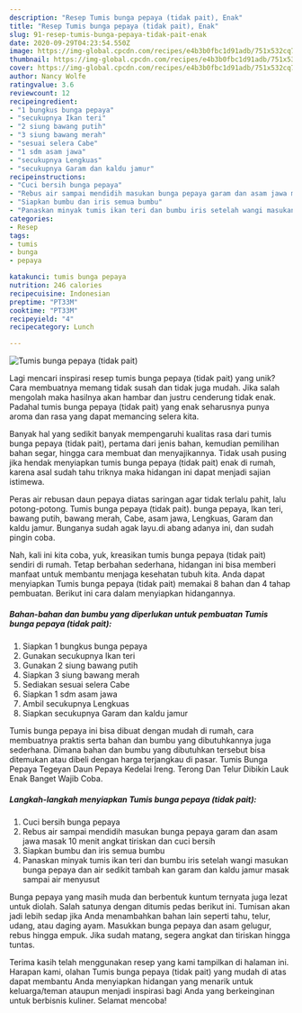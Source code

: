 ```yaml
---
description: "Resep Tumis bunga pepaya (tidak pait), Enak"
title: "Resep Tumis bunga pepaya (tidak pait), Enak"
slug: 91-resep-tumis-bunga-pepaya-tidak-pait-enak
date: 2020-09-29T04:23:54.550Z
image: https://img-global.cpcdn.com/recipes/e4b3b0fbc1d91adb/751x532cq70/tumis-bunga-pepaya-tidak-pait-foto-resep-utama.jpg
thumbnail: https://img-global.cpcdn.com/recipes/e4b3b0fbc1d91adb/751x532cq70/tumis-bunga-pepaya-tidak-pait-foto-resep-utama.jpg
cover: https://img-global.cpcdn.com/recipes/e4b3b0fbc1d91adb/751x532cq70/tumis-bunga-pepaya-tidak-pait-foto-resep-utama.jpg
author: Nancy Wolfe
ratingvalue: 3.6
reviewcount: 12
recipeingredient:
- "1 bungkus bunga pepaya"
- "secukupnya Ikan teri"
- "2 siung bawang putih"
- "3 siung bawang merah"
- "sesuai selera Cabe"
- "1 sdm asam jawa"
- "secukupnya Lengkuas"
- "secukupnya Garam dan kaldu jamur"
recipeinstructions:
- "Cuci bersih bunga pepaya"
- "Rebus air sampai mendidih masukan bunga pepaya garam dan asam jawa masak 10 menit angkat tiriskan dan cuci bersih"
- "Siapkan bumbu dan iris semua bumbu"
- "Panaskan minyak tumis ikan teri dan bumbu iris setelah wangi masukan bunga pepaya dan air sedikit tambah kan garam dan kaldu jamur masak sampai air menyusut"
categories:
- Resep
tags:
- tumis
- bunga
- pepaya

katakunci: tumis bunga pepaya 
nutrition: 246 calories
recipecuisine: Indonesian
preptime: "PT33M"
cooktime: "PT33M"
recipeyield: "4"
recipecategory: Lunch

---
```



![Tumis bunga pepaya (tidak pait)](https://img-global.cpcdn.com/recipes/e4b3b0fbc1d91adb/751x532cq70/tumis-bunga-pepaya-tidak-pait-foto-resep-utama.jpg)

Lagi mencari inspirasi resep tumis bunga pepaya (tidak pait) yang unik? Cara membuatnya memang tidak susah dan tidak juga mudah. Jika salah mengolah maka hasilnya akan hambar dan justru cenderung tidak enak. Padahal tumis bunga pepaya (tidak pait) yang enak seharusnya punya aroma dan rasa yang dapat memancing selera kita.

Banyak hal yang sedikit banyak mempengaruhi kualitas rasa dari tumis bunga pepaya (tidak pait), pertama dari jenis bahan, kemudian pemilihan bahan segar, hingga cara membuat dan menyajikannya. Tidak usah pusing jika hendak menyiapkan tumis bunga pepaya (tidak pait) enak di rumah, karena asal sudah tahu triknya maka hidangan ini dapat menjadi sajian istimewa.

Peras air rebusan daun pepaya diatas saringan agar tidak terlalu pahit, lalu potong-potong. Tumis bunga pepaya (tidak pait). bunga pepaya, Ikan teri, bawang putih, bawang merah, Cabe, asam jawa, Lengkuas, Garam dan kaldu jamur. Bunganya sudah agak layu.di abang adanya ini, dan sudah pingin coba.


Nah, kali ini kita coba, yuk, kreasikan tumis bunga pepaya (tidak pait) sendiri di rumah. Tetap berbahan sederhana, hidangan ini bisa memberi manfaat untuk membantu menjaga kesehatan tubuh kita. Anda dapat menyiapkan Tumis bunga pepaya (tidak pait) memakai 8 bahan dan 4 tahap pembuatan. Berikut ini cara dalam menyiapkan hidangannya.

<!--inarticleads1-->

##### Bahan-bahan dan bumbu yang diperlukan untuk pembuatan Tumis bunga pepaya (tidak pait):

1. Siapkan 1 bungkus bunga pepaya
1. Gunakan secukupnya Ikan teri
1. Gunakan 2 siung bawang putih
1. Siapkan 3 siung bawang merah
1. Sediakan sesuai selera Cabe
1. Siapkan 1 sdm asam jawa
1. Ambil secukupnya Lengkuas
1. Siapkan secukupnya Garam dan kaldu jamur


Tumis bunga pepaya ini bisa dibuat dengan mudah di rumah, cara membuatnya praktis serta bahan dan bumbu yang dibutuhkannya juga sederhana. Dimana bahan dan bumbu yang dibutuhkan tersebut bisa ditemukan atau dibeli dengan harga terjangkau di pasar. Tumis Bunga Pepaya Tegeyan Daun Pepaya Kedelai Ireng. Terong Dan Telur Dibikin Lauk Enak Banget Wajib Coba. 

<!--inarticleads2-->

##### Langkah-langkah menyiapkan Tumis bunga pepaya (tidak pait):

1. Cuci bersih bunga pepaya
1. Rebus air sampai mendidih masukan bunga pepaya garam dan asam jawa masak 10 menit angkat tiriskan dan cuci bersih
1. Siapkan bumbu dan iris semua bumbu
1. Panaskan minyak tumis ikan teri dan bumbu iris setelah wangi masukan bunga pepaya dan air sedikit tambah kan garam dan kaldu jamur masak sampai air menyusut


Bunga pepaya yang masih muda dan berbentuk kuntum ternyata juga lezat untuk diolah. Salah satunya dengan ditumis pedas berikut ini. Tumisan akan jadi lebih sedap jika Anda menambahkan bahan lain seperti tahu, telur, udang, atau daging ayam. Masukkan bunga pepaya dan asam gelugur, rebus hingga empuk. Jika sudah matang, segera angkat dan tiriskan hingga tuntas. 

Terima kasih telah menggunakan resep yang kami tampilkan di halaman ini. Harapan kami, olahan Tumis bunga pepaya (tidak pait) yang mudah di atas dapat membantu Anda menyiapkan hidangan yang menarik untuk keluarga/teman ataupun menjadi inspirasi bagi Anda yang berkeinginan untuk berbisnis kuliner. Selamat mencoba!
